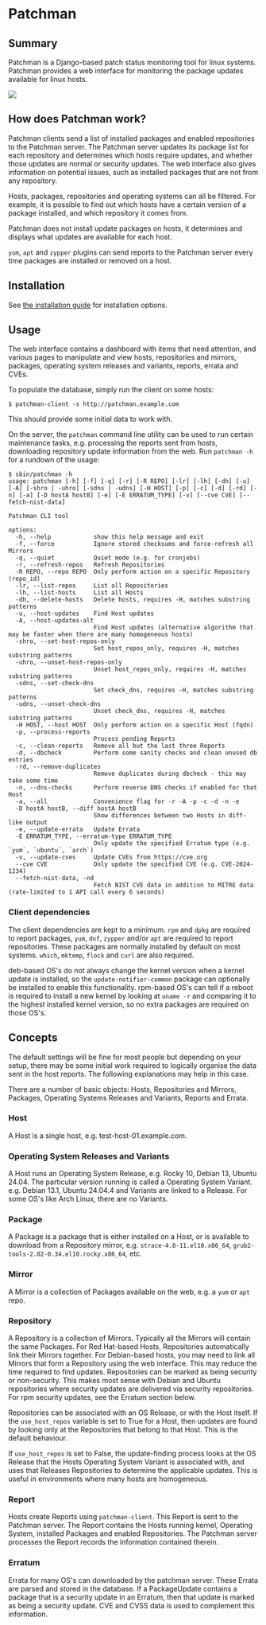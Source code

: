 # Patchman


## Summary

Patchman is a Django-based patch status monitoring tool for linux systems.
Patchman provides a web interface for monitoring the package updates available
for linux hosts.

[![](https://raw.githubusercontent.com/furlongm/patchman/gh-pages/screenshots/dashboard.png)](https://github.com/furlongm/patchman/tree/gh-pages/screenshots)


## How does Patchman work?

Patchman clients send a list of installed packages and enabled repositories to
the Patchman server. The Patchman server updates its package list for each
repository and determines which hosts require updates, and whether those updates
are normal or security updates. The web interface also gives information on
potential issues, such as installed packages that are not from any repository.

Hosts, packages, repositories and operating systems can all be filtered. For
example, it is possible to find out which hosts have a certain version of a
package installed, and which repository it comes from.

Patchman does not install update packages on hosts, it determines and displays
what updates are available for each host.

`yum`, `apt` and `zypper` plugins can send reports to the Patchman server every
time packages are installed or removed on a host.


## Installation

See [the installation guide](https://github.com/furlongm/patchman/blob/main/INSTALL.md)
for installation options.


## Usage

The web interface contains a dashboard with items that need attention, and
various pages to manipulate and view hosts, repositories and mirrors, packages,
operating system releases and variants, reports, errata and CVEs.

To populate the database, simply run the client on some hosts:

```shell
$ patchman-client -s http://patchman.example.com
```

This should provide some initial data to work with.

On the server, the `patchman` command line utility can be used to run certain
maintenance tasks, e.g. processing the reports sent from hosts, downloading
repository update information from the web. Run `patchman -h` for a rundown of
the usage:

```shell
$ sbin/patchman -h
usage: patchman [-h] [-f] [-q] [-r] [-R REPO] [-lr] [-lh] [-dh] [-u] [-A] [-shro | -uhro] [-sdns | -udns] [-H HOST] [-p] [-c] [-d] [-rd] [-n] [-a] [-D hostA hostB] [-e] [-E ERRATUM_TYPE] [-v] [--cve CVE] [--fetch-nist-data]

Patchman CLI tool

options:
  -h, --help            show this help message and exit
  -f, --force           Ignore stored checksums and force-refresh all Mirrors
  -q, --quiet           Quiet mode (e.g. for cronjobs)
  -r, --refresh-repos   Refresh Repositories
  -R REPO, --repo REPO  Only perform action on a specific Repository (repo_id)
  -lr, --list-repos     List all Repositories
  -lh, --list-hosts     List all Hosts
  -dh, --delete-hosts   Delete hosts, requires -H, matches substring patterns
  -u, --host-updates    Find Host updates
  -A, --host-updates-alt
                        Find Host updates (alternative algorithm that may be faster when there are many homogeneous hosts)
  -shro, --set-host-repos-only
                        Set host_repos_only, requires -H, matches substring patterns
  -uhro, --unset-host-repos-only
                        Unset host_repos_only, requires -H, matches substring patterns
  -sdns, --set-check-dns
                        Set check_dns, requires -H, matches substring patterns
  -udns, --unset-check-dns
                        Unset check_dns, requires -H, matches substring patterns
  -H HOST, --host HOST  Only perform action on a specific Host (fqdn)
  -p, --process-reports
                        Process pending Reports
  -c, --clean-reports   Remove all but the last three Reports
  -d, --dbcheck         Perform some sanity checks and clean unused db entries
  -rd, --remove-duplicates
                        Remove duplicates during dbcheck - this may take some time
  -n, --dns-checks      Perform reverse DNS checks if enabled for that Host
  -a, --all             Convenience flag for -r -A -p -c -d -n -e
  -D hostA hostB, --diff hostA hostB
                        Show differences between two Hosts in diff-like output
  -e, --update-errata   Update Errata
  -E ERRATUM_TYPE, --erratum-type ERRATUM_TYPE
                        Only update the specified Erratum type (e.g. `yum`, `ubuntu`, `arch`)
  -v, --update-cves     Update CVEs from https://cve.org
  --cve CVE             Only update the specified CVE (e.g. CVE-2024-1234)
  --fetch-nist-data, -nd
                        Fetch NIST CVE data in addition to MITRE data (rate-limited to 1 API call every 6 seconds)
```

### Client dependencies

The client dependencies are kept to a minimum. `rpm` and `dpkg` are
required to report packages, `yum`, `dnf`, `zypper` and/or `apt` are required
to report repositories. These packages are normally installed by default on
most systems. `which`, `mktemp`, `flock` and `curl` are also required.

deb-based OS's do not always change the kernel version when a kernel update is
installed, so the `update-notifier-common` package can optionally be installed
to enable this functionality. rpm-based OS's can tell if a reboot is required
to install a new kernel by looking at `uname -r` and comparing it to the
highest installed kernel version, so no extra packages are required on those
OS's.


## Concepts

The default settings will be fine for most people but depending on your setup,
there may be some initial work required to logically organise the data sent in
the host reports. The following explanations may help in this case.

There are a number of basic objects: Hosts, Repositories and Mirrors, Packages,
Operating Systems Releases and Variants, Reports and Errata.

### Host
A Host is a single host, e.g. test-host-01.example.com.

### Operating System Releases and Variants
A Host runs an Operating System Release, e.g. Rocky 10, Debian 13,
Ubuntu 24.04. The particular version running is called a Operating System
Variant. e.g. Debian 13.1, Ubuntu 24.04.4 and Variants are linked to a
Release. For some OS's like Arch Linux, there are no Variants.

### Package
A Package is a package that is either installed on a Host, or is available to
download from a Repository mirror, e.g. `strace-4.8-11.el10.x86_64`,
`grub2-tools-2.02-0.34.el10.rocky.x86_64`, etc.

### Mirror
A Mirror is a collection of Packages available on the web, e.g. a `yum` or
`apt` repo.

### Repository
A Repository is a collection of Mirrors. Typically all the Mirrors will contain
the same Packages. For Red Hat-based Hosts, Repositories automatically link
their Mirrors together. For Debian-based hosts, you may need to link all
Mirrors that form a Repository using the web interface. This may reduce the
time required to find updates. Repositories can be marked as being security or
non-security. This makes most sense with Debian and Ubuntu repositories where
security updates are delivered via security repositories. For rpm security
updates, see the Erratum section below.

Repositories can be associated with an OS Release, or with the Host itself. If
the `use_host_repos` variable is set to True for a Host, then updates are found
by looking only at the Repositories that belong to that Host. This is the
default behaviour.

If `use_host_repos` is set to False, the update-finding process looks at the
OS Release that the Hosts Operating System Variant is associated with, and
uses that Releases Repositories to determine the applicable updates. This is
useful in environments where many hosts are homogeneous.

### Report
Hosts create Reports using `patchman-client`. This Report is sent to the
Patchman server. The Report contains the Hosts running kernel, Operating System,
installed Packages and enabled Repositories. The Patchman server processes the
Report records the information contained therein.

### Erratum
Errata for many OS's can downloaded by the patchman server. These Errata are
parsed and stored in the database. If a PackageUpdate contains a package that
is a security update in an Erratum, then that update is marked as being a
security update. CVE and CVSS data is used to complement this information.
